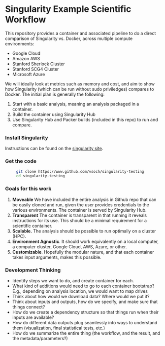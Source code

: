 # Singularity Example Scientific Workflow

This repository provides a container and associated pipeline to do a direct comparison of Singularity vs. Docker, across multiple compute environments:

- Google Cloud
- Amazon AWS
- Stanford Sherlock Cluster
- Stanford SCG4 Cluster
- Microsoft Azure

We will ideally look at metrics such as memory and cost, and aim to show how Singularity (which can be run without sudo priviledges) compares to Docker. The initial plan is generally the following:
 
1. Start with a basic analysis, meaning an analysis packaged in a container.
2. Build the container using Singularity Hub
3. Use Singularity Hub and Packer builds (included in this repo) to run and compare. 


### Install Singularity

Instructions can be found on the [singularity site](https://singularityware.github.io).

### Get the code

```bash
     git clone https://www.github.com/vsoch/singularity-testing
     cd singularity-testing
```

### Goals for this work

1. **Moveable** We have included the entire analysis in Github repo that can be easily cloned and run, given the user provides credentials to the various environments. The container is served by Singularity Hub.
2. **Transparent** The container is transparent in that running it reveals instructions for its use. This should be a minimal requirement for a scientific container. 
3. **Scalable.** The analysis should be possible to run optimally on a cluster (HPC).
4. **Environment Agnostic**. It should work equivalently on a local computer, a computer cluster, Google Cloud, AWS, Azure, or other.
5. **Customizable**. Hopefully the modular nature, and that each container takes input arguments, makes this possible.


### Development Thinking
- Identify steps we want to do, and create container for each. 
- What kind of additions would need to go to each container bootstrap? E.g., depending on analysis location, we would want to map drives
- Think about how would we download data? Where would we put it?
- Think about inputs and outputs, how do we specify, and make sure that things connect?
- How do we create a dependency structure so that things run when their inputs are available?
- How do different data outputs plug seamlessly into ways to understand them (visualization, final statistical tests, etc.)
- How do we summarize the entire thing (the workflow, and the result, and the metadata/parameters?)
